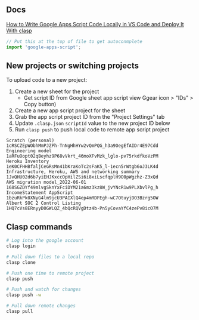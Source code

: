 

## Docs

[How to Write Google Apps Script Code Locally in VS Code and Deploy It With clasp](https://medium.com/geekculture/how-to-write-google-apps-script-code-locally-in-vs-code-and-deploy-it-with-clasp-9a4273e2d018)

```js
// Put this at the top of file to get autoconmplete
import 'google-apps-script';

```

## New projects or switching projects

To upload code to a new project:

1. Create a new sheet for the project
    - Get script ID from Google sheet app script view Ggear icon > "IDs" > Copy button)
2. Create a new app script project for the sheet
3. Grab the app script project ID from the "Project Settings" tab
4. Update `.clasp.json` `scriptId` value to the new project ID below
5. Run `clasp push` to push local code to remote app script project

```
Scratch (personal)                                 1cRSCZEpWObhMmPJZPh-TnNgHhHYw2vQmPQG_h3a9OegEfAIDr4E97Cdd
Engineering model                                  1aRFuOopt02qBeyhz9P68vVkrt_46moXFvMzk_lglo-pv75rkdfkoVzPM
Heroku Inventory                                   1eK0CFHHBfaljCeGRsMn41bKraKoTc2sFaK5_l-1ecn5rWtgb6oJ3LK4d
Infrastructure, Heroku, AWS and networking summary 1JvQHU02d6b7yiEHJKxccOpHilZSi6i8xiLscfqplH9O0pWgzhz-Z3xQd
AWS migration model_2022-06-01                     168SGZDYf49mlvgSknYxFciDYM21a6mz3kz8W_jvYNcR1w9PLXbvlPg_h
IncomeStatement AppScript                          1bzuRkPk0XNyG4lm9jcU3PAIXlQ4ep4mRDFEgh-wC7OtuyjDO3Bzrg5OW
Albert SOC 2 Control Listing                       1HQ7cVs8ERnyyD0GWLQZ_4bQcRQVgDtz4b-Pn5yCovaYfC4zePv8icO7M 
```

## Clasp commands

```bash
# Log into the google account
clasp login

# Pull down files to a local repo
clasp clone

# Push one time to remote project
clasp push

# Push and watch for changes
clasp push -w

# Pull down remote changes
clasp pull

```
